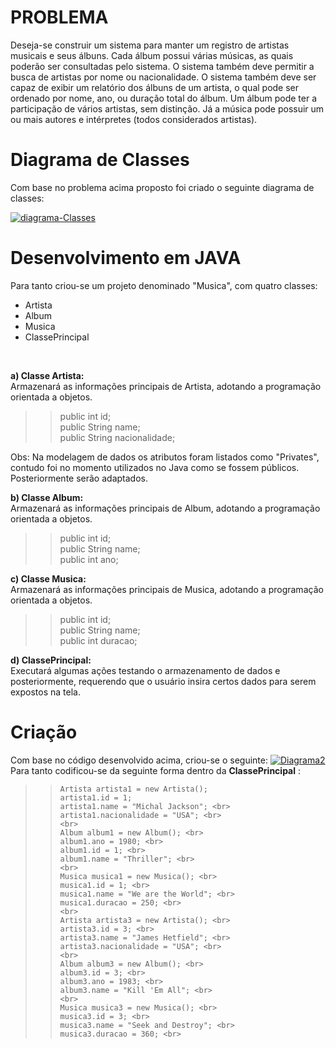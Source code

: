 # PROBLEMA

Deseja-se construir um sistema para manter um registro de artistas musicais e seus álbuns. Cada álbum possui várias músicas, 
as quais poderão ser consultadas pelo sistema. O sistema também deve permitir a busca de artistas por nome ou nacionalidade. 
O sistema também deve ser capaz de exibir um relatório dos álbuns de um artista, o qual pode ser ordenado por nome, ano, 
ou duração total do álbum. Um álbum pode ter a participação de vários artistas, sem distinção. Já a música pode possuir um ou 
mais autores e intérpretes (todos considerados artistas).
<br>


# Diagrama de Classes

Com base no problema acima proposto foi criado o seguinte diagrama de classes:

<a href="https://imgbb.com/"><img src="https://i.ibb.co/XSnZbM5/diagrama-Classes.jpg" alt="diagrama-Classes" border="0"></a>

# Desenvolvimento em JAVA

Para tanto criou-se um projeto denominado "Musica", com quatro classes: 
<br>
* Artista
* Album
* Musica
* ClassePrincipal
<br>

**a) Classe Artista:** <br>
Armazenará as informações principais de Artista, adotando a programação orientada a objetos. 

> >	public int id; <br>
> >	public String name; <br>
> > public String nacionalidade; <br>

Obs: Na modelagem de dados os atributos foram listados como "Privates", contudo foi no momento utilizados no Java como se fossem públicos. Posteriormente serão adaptados. 
<br>

**b) Classe Album:** <br>
Armazenará as informações principais de Album, adotando a programação orientada a objetos. 

> > public int id; <br>
> >	public String name; <br>
> >	public int ano; <br>

**c) Classe Musica:** <br>
Armazenará as informações principais de Musica, adotando a programação orientada a objetos.

> >	public int id; <br>
> >	public String name; <br>
> >	public int duracao; <br>

**d) ClassePrincipal:** <br>
Executará algumas ações testando o armazenamento de dados e posteriormente, requerendo que o usuário insira certos dados para serem expostos na tela. <br>

# Criação 

Com base no código desenvolvido acima, criou-se o seguinte:
<a href="https://imgbb.com/"><img src="https://i.ibb.co/Jjk2Vbj/Diagrama2.jpg" alt="Diagrama2" border="0"></a>
<br>
Para tanto codificou-se da seguinte forma dentro da **ClassePrincipal** : <br>

> >		Artista artista1 = new Artista(); 
> >		artista1.id = 1;
> >		artista1.name = "Michal Jackson"; <br>
> >		artista1.nacionalidade = "USA"; <br>
> >		<br>
> >		Album album1 = new Album(); <br>
> >		album1.ano = 1980; <br>
> >		album1.id = 1; <br>
> >		album1.name = "Thriller"; <br>
> >		<br>
> >		Musica musica1 = new Musica(); <br>
> >		musica1.id = 1; <br>
> >		musica1.name = "We are the World"; <br>
> >		musica1.duracao = 250; <br>
> >		<br>
> >		Artista artista3 = new Artista(); <br>
> >		artista3.id = 3; <br>
> >		artista3.name = "James Hetfield"; <br>
> >		artista3.nacionalidade = "USA"; <br>
> >		<br>
> >		Album album3 = new Album(); <br>
> >		album3.id = 3; <br>
> >		album3.ano = 1983; <br>
> >		album3.name = "Kill 'Em All"; <br>
> >		<br>
> >		Musica musica3 = new Musica(); <br>
> >		musica3.id = 3; <br>
> >		musica3.name = "Seek and Destroy"; <br>
> >		musica3.duracao = 360; <br>
	
